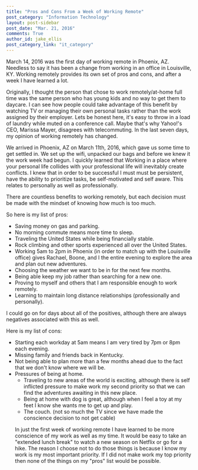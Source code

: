 ```yaml
---
title: "Pros and Cons From a Week of Working Remote"
post_category: "Information Technology"
layout: post-sidebar
post_date: "Mar. 21, 2016"
comments: True
author_id: jake_ellis
post_category_link: "it_category"
---
```


<p>
March 14, 2016 was the first day of working remote in Phoenix, AZ. Needless to say it has been a change from working in an office in Louisville, KY. Working remotely provides its own set of pros and cons, and after a week I have learned a lot. <!--endpreview-->
</p>

<p>
Originally, I thought the person that chose to work remotely/at-home full time was the same person who has young kids and no way to get them to daycare. I can see how people could take advantage of this benefit by watching TV or managing their own personal tasks rather than the work assigned by their employer. Lets be honest here, it's easy to throw in a load of laundry while muted on a conference call. Maybe that's why Yahoo!'s CEO, Marissa Mayer, disagrees with telecommuting. In the last seven days, my opinion of working remotely has changed. 
</p>

<p>
We arrived in Phoenix, AZ on March 11th, 2016, which gave us some time to get settled in. We set up the wifi, unpacked our bags and before we knew it the work week had begun. I quickly learned that Working in a place where your personal life collides with your professional life will inevitably create conflicts. I knew that in order to be successful I must must be persistent, have the ability to prioritize tasks, be self-motivated and self aware. This relates to personally as well as professionally. 
</p>

<p>
There are countless benefits to working remotely, but each decision must be made with the mindset of knowing how much is too much. 
</p>

<p>
So here is my list of pros:
<ul>

  <li>
  Saving money on gas and parking.
  </li>
  <li>
  No morning commute means more time to sleep.
  </li>
  <li>
  Traveling the United States while being financially stable.
  </li>
  <li>
  Rock climbing and other sports experienced all over the United States.
  </li>
  <li>
  Working 5am to 2pm in Phoenix (in order to match up with the Louisville office) gives Rachael, Boone, and I the entire evening to explore the area and plan out new adventures. 
  </li>
  <li>
  Choosing the weather we want to be in for the next few months.
  </li>
  <li>
  Being able keep my job rather than searching for a new one.
  </li>
  <li>
  Proving to myself and others that I am responsible enough to work remotely.
  </li>
  <li>
  Learning to maintain long distance relationships (professionally and personally).
  </li>
  
</ul>
</p>

<p>
I could go on for days about all of the positives, although there are always negatives associated with this as well. 
</p>

<p>
Here is my list of cons:

<ul>

<li>
Starting each workday at 5am means I am very tired by 7pm or 8pm each evening. 
</li>
<li>
Missing family and friends back in Kentucky.
</li>
<li>
Not being able to plan more than a few months ahead due to the fact that we don't know where we will be.
</li>
<li>
Pressures of being at home.
  <ul>
      <li>
      Traveling to new areas of the world is exciting, although there is self inflicted pressure to make work my second priority so that we can find the adventures awaiting in this new place. 
      </li>
      <li>
      Being at home with dog is great, although when I feel a toy at my feet I know she wants me to get up and play.   
      </li>
      <li>
      The couch. (not so much the TV since we have made the conscience decision to not get cable)
      </li>
  </ul>
</li>
</p>

<p>
In just the first week of working remote I have learned to be more conscience of my work as well as my time. It would be easy to take an "extended lunch break" to watch a new season on Netflix or go for a hike. The reason I choose not to do those things is because I know my work is my most important priority. If I did not make work my top priority then none of the things on my "pros" list would be possible.
</p>



